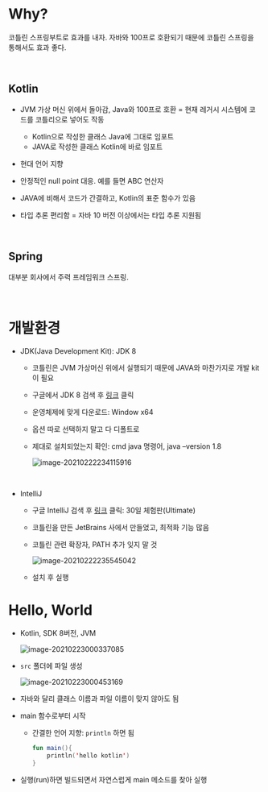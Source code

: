 # Why?

 코틀린 스프링부트로 효과를 내자. 자바와 100프로 호환되기 때문에 코틀린 스프링을 통해서도 효과 좋다.



<br>

## Kotlin



* JVM 가상 머신 위에서 돌아감, Java와 100프로 호환 = 현재 레거시 시스템에 코드를 코틀리으로 넣어도 작동
  * Kotlin으로 작성한 클래스 Java에 그대로 임포트
  * JAVA로 작성한 클래스 Kotlin에 바로 임포트

* 현대 언어 지향 
* 안정적인 null point 대응. 예를 들면 ABC 연산자

* JAVA에 비해서 코드가 간결하고, Kotlin의 표준 함수가 있음

* 타입 추론 편리함 = 자바 10 버전 이상에서는 타입 추론 지원됨



<br>

## Spring



대부분 회사에서 주력 프레임워크 스프링.

<br>







# 개발환경



* JDK(Java Development Kit): JDK 8

  * 코틀린은 JVM 가상머신 위에서 실행되기 때문에 JAVA와 마찬가지로 개발 kit이 필요

  * 구글에서 JDK 8 검색 후 [링크](https://www.oracle.com/kr/java/technologies/javase/javase-jdk8-downloads.html) 클릭

  * 운영체제에 맞게 다운로드: Window x64

  * 옵션 따로 선택하지 말고 다 디폴트로

  * 제대로 설치되었는지 확인: cmd java 명령어, java –version 1.8

    ![image-20210222234115916](C:\Users\sir95\AppData\Roaming\Typora\typora-user-images\image-20210222234115916.png)

<br>

* IntelliJ

  * 구글 IntelliJ 검색 후 [링크](https://www.jetbrains.com/ko-kr/idea/download/#section=windows) 클릭: 30일 체험판(Ultimate)

  * 코틀린을 만든 JetBrains 사에서 만들었고, 최적화 기능 많음

  * 코틀린 관련 확장자, PATH 추가 잊지 말 것

    ![image-20210222235545042](C:\Users\sir95\AppData\Roaming\Typora\typora-user-images\image-20210222235545042.png)

  * 설치 후 실행





# Hello, World



* Kotlin, SDK 8버전, JVM

  ![image-20210223000337085](C:\Users\sir95\AppData\Roaming\Typora\typora-user-images\image-20210223000337085.png)

* `src` 폴더에 파일 생성

  ![image-20210223000453169](C:\Users\sir95\AppData\Roaming\Typora\typora-user-images\image-20210223000453169.png)

* 자바와 달리 클래스 이름과 파일 이름이 맞지 않아도 됨

* main 함수로부터 시작

  * 간결한 언어 지향: `println` 하면 됨

    ```kotlin
    fun main(){
        println('hello kotlin')
    }
    ```

* 실행(run)하면 빌드되면서 자연스럽게 main 메소드를 찾아 실행



<br>



